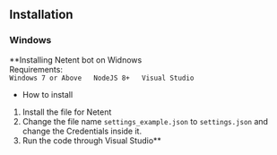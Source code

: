 ## Installation
### Windows
**Installing Netent bot on Widnows  
Requirements:  
`Windows 7 or Above  
NodeJS 8+  
Visual Studio`  
- How to install  
1. Install the file for Netent  
2. Change the file name `settings_example.json` to `settings.json` and change the Credentials inside it.  
3. Run the code through Visual Studio**
